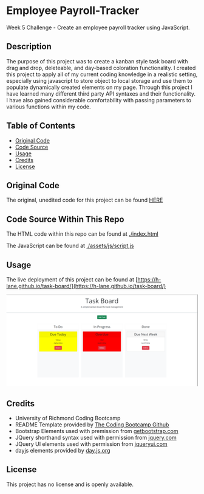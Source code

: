 # Employee Payroll-Tracker

Week 5 Challenge - Create an employee payroll tracker using JavaScript.

## Description

The purpose of this project was to create a kanban style task board with drag and drop, deleteable, and day-based coloration functionality. I created this project to apply all of my current coding knowledge in a realistic setting, especially using javascript to store object to local storage and use them to populate dynamically created elements on my page. Through this project I have learned many different third party API syntaxes and their functionality. I have also gained considerable comfortability with passing parameters to various functions within my code.

## Table of Contents

- [Original Code](#original-code)
- [Code Source](#code-source-within-this-repo)
- [Usage](#usage)
- [Credits](#credits)
- [License](#license)

## Original Code

The original, unedited code for this project can be found [HERE](https://git.bootcampcontent.com/University-of-Richmond/UR-VIRT-FSF-PT-02-2024-U-LOLC/-/tree/main/05-Third-Party-APIs/02-Challenge?ref_type=heads)

## Code Source Within This Repo

The HTML code within this repo can be found at [./index.html](index.html)

The JavaScript can be found at [./assets/js/script.js](./assets/js/script.js)

## Usage

The live deployment of this project can be found at [https://h-lane.github.io/task-board/](https://h-lane.github.io/task-board/)

![alt text](./assets/TaskBoard.PNG)

## Credits

- University of Richmond Coding Bootcamp
- README Template provided by [The Coding Bootcamp Github](https://coding-boot-camp.github.io/full-stack/github/professional-readme-guide)
- Bootstrap Elements used with premission from [getbootstrap.com](https://getbootstrap.com/docs/5.3/getting-started/introduction/)
- JQuery shorthand syntax used with permission from [jquery.com](https://releases.jquery.com/)
- JQuery UI elements used with permission from [jqueryui.com](https://jqueryui.com/)
- dayjs elements provided by [day.js.org](https://day.js.org/)

## License

This project has no license and is openly available.
